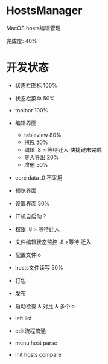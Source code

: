 # HostsManager
MacOS hosts编辑管理

完成度: 40%

# 开发状态
* 状态栏图标 100%
* 状态栏菜单 50%
* toolbar 100%
* 编辑界面
    - tableview 80%
    - 拖拽 50%
    - 编辑 .8 > 等待迁入 快捷键未完成
    - 导入导出 20%
    - 增删 50%
* core data .0 不采用
* 预览界面
* 设置界面 50%
* 开机自启动 ?
* 权限 .8 > 等待迁入
* 文件编辑状态监控 .8 >等待 迁入
* 配置文件io
* hosts文件读写 50%
* 打包
* 发布

* 启动检查 & 对比 & 多个io
* left list
* edit流程搞通
* menu host parse
* init hosts compare
